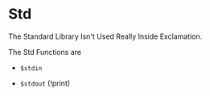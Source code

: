 # Std
The Standard Library Isn't Used Really Inside Exclamation. 

The Std Functions are

- `$stdin`

- `$stdout` (!print)
